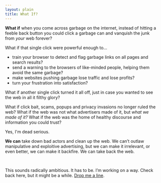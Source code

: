 ```yaml
---
layout: plain
title: What If?
---
```




**What if** when you come across garbage on the internet, instead of hitting a feeble back button you could click a garbage can and vanquish the junk from *your* web forever?

What if that single click were powerful enough to...

- train your browser to detect and flag garbage links on all pages and search results?
- send a warning to the browsers of like-minded people, helping them avoid the same garbage?
- make websites pushing garbage lose traffic and lose profits?
- turn your frustration into satisfaction?

What if another single click turned it all off, just in case you wanted to see the web in all it filthy glory?  

What if click bait, scams, popups and privacy invasions no longer ruled the web? What if the web was not what advertisers made of it, but *what we made of it?* What if the web was the home of healthy discourse and information you could trust? 

Yes, I'm dead serious. 

**We can** take down bad actors and clean up the web. We can’t outlaw manipulative and exploitive advertising, but we can make it irrelevant, or even better, we can make it backfire. We can take back the web.

<br>

This sounds radically ambitious. It has to be. I’m working on a way. Check back here, but it might be a while. [Drop me a line](mailto:whatif@commonkarma.org).
